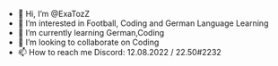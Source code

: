 - 👋 Hi, I’m @ExaTozZ
- 👀 I’m interested in Football, Coding and German Language Learning
- 🌱 I’m currently learning German,Coding
- 💞️ I’m looking to collaborate on Coding
- 📫 How to reach me Discord: 12.08.2022 / 22.50#2232

<!---
ExaTozZ/ExaTozZ is a ✨ special ✨ repository because its `README.md` (this file) appears on your GitHub profile.
You can click the Preview link to take a look at your changes.
--->
